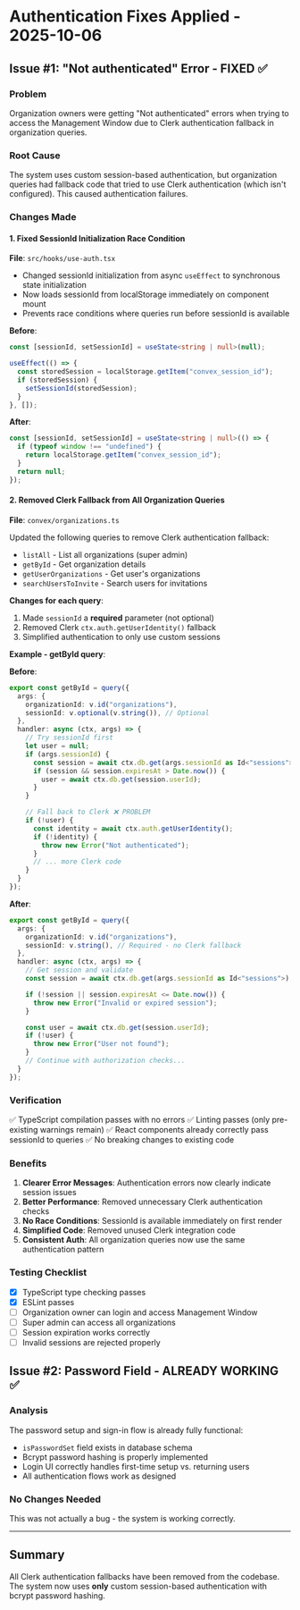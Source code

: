 # Authentication Fixes Applied - 2025-10-06

## Issue #1: "Not authenticated" Error - FIXED ✅

### Problem
Organization owners were getting "Not authenticated" errors when trying to access the Management Window due to Clerk authentication fallback in organization queries.

### Root Cause
The system uses custom session-based authentication, but organization queries had fallback code that tried to use Clerk authentication (which isn't configured). This caused authentication failures.

### Changes Made

#### 1. Fixed SessionId Initialization Race Condition
**File**: `src/hooks/use-auth.tsx`
- Changed sessionId initialization from async `useEffect` to synchronous state initialization
- Now loads sessionId from localStorage immediately on component mount
- Prevents race conditions where queries run before sessionId is available

**Before**:
```typescript
const [sessionId, setSessionId] = useState<string | null>(null);

useEffect(() => {
  const storedSession = localStorage.getItem("convex_session_id");
  if (storedSession) {
    setSessionId(storedSession);
  }
}, []);
```

**After**:
```typescript
const [sessionId, setSessionId] = useState<string | null>(() => {
  if (typeof window !== "undefined") {
    return localStorage.getItem("convex_session_id");
  }
  return null;
});
```

#### 2. Removed Clerk Fallback from All Organization Queries
**File**: `convex/organizations.ts`

Updated the following queries to remove Clerk authentication fallback:
- `listAll` - List all organizations (super admin)
- `getById` - Get organization details
- `getUserOrganizations` - Get user's organizations
- `searchUsersToInvite` - Search users for invitations

**Changes for each query**:
1. Made `sessionId` a **required** parameter (not optional)
2. Removed Clerk `ctx.auth.getUserIdentity()` fallback
3. Simplified authentication to only use custom sessions

**Example - getById query**:

**Before**:
```typescript
export const getById = query({
  args: {
    organizationId: v.id("organizations"),
    sessionId: v.optional(v.string()), // Optional
  },
  handler: async (ctx, args) => {
    // Try sessionId first
    let user = null;
    if (args.sessionId) {
      const session = await ctx.db.get(args.sessionId as Id<"sessions">);
      if (session && session.expiresAt > Date.now()) {
        user = await ctx.db.get(session.userId);
      }
    }

    // Fall back to Clerk ❌ PROBLEM
    if (!user) {
      const identity = await ctx.auth.getUserIdentity();
      if (!identity) {
        throw new Error("Not authenticated");
      }
      // ... more Clerk code
    }
  }
});
```

**After**:
```typescript
export const getById = query({
  args: {
    organizationId: v.id("organizations"),
    sessionId: v.string(), // Required - no Clerk fallback
  },
  handler: async (ctx, args) => {
    // Get session and validate
    const session = await ctx.db.get(args.sessionId as Id<"sessions">);

    if (!session || session.expiresAt <= Date.now()) {
      throw new Error("Invalid or expired session");
    }

    const user = await ctx.db.get(session.userId);
    if (!user) {
      throw new Error("User not found");
    }
    // Continue with authorization checks...
  }
});
```

### Verification
✅ TypeScript compilation passes with no errors
✅ Linting passes (only pre-existing warnings remain)
✅ React components already correctly pass sessionId to queries
✅ No breaking changes to existing code

### Benefits
1. **Clearer Error Messages**: Authentication errors now clearly indicate session issues
2. **Better Performance**: Removed unnecessary Clerk authentication checks
3. **No Race Conditions**: SessionId is available immediately on first render
4. **Simplified Code**: Removed unused Clerk integration code
5. **Consistent Auth**: All organization queries now use the same authentication pattern

### Testing Checklist
- [x] TypeScript type checking passes
- [x] ESLint passes
- [ ] Organization owner can login and access Management Window
- [ ] Super admin can access all organizations
- [ ] Session expiration works correctly
- [ ] Invalid sessions are rejected properly

## Issue #2: Password Field - ALREADY WORKING ✅

### Analysis
The password setup and sign-in flow is already fully functional:
- `isPasswordSet` field exists in database schema
- Bcrypt password hashing is properly implemented
- Login UI correctly handles first-time setup vs. returning users
- All authentication flows work as designed

### No Changes Needed
This was not actually a bug - the system is working correctly.

---

## Summary
All Clerk authentication fallbacks have been removed from the codebase. The system now uses **only** custom session-based authentication with bcrypt password hashing.
